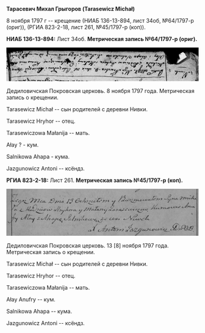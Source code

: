 **Тарасевич Михал Грыгоров (Tarasewicz Michał)**

8 ноября 1797 г -- крещение (НИАБ 136-13-894, лист 34об, №64/1797-р
(ориг)), (РГИА 823-2-18, лист 261, №45/1797-р (коп)).

**НИАБ 136-13-894:** Лист 34об. **Метрическая запись №64/1797-р
(ориг).**

![](./media/425cd0d14f4769067aeac92e97e59a340698bf56.png)

Дедиловичская Покровская церковь. 8 ноября 1797 года. Метрическая запись
о крещении.

Tarasewicz Michał -- сын родителей с деревни Нивки.

Tarasewicz Hryhor -- отец.

Tarasewiczowa Małanija -- мать.

Ałay ? - кум.

Salnikowa Ahapa - кума.

Jazgunowicz Antoni -- ксёндз.

**РГИА 823-2-18:** Лист 261. **Метрическая запись №45/1797-р (коп).**

![](./media/87d0c93ae2e0a26856cc566a1dcfef4dd494f563.png)

Дедиловичская Покровская церковь. 13 \[8\] ноября 1797 года. Метрическая
запись о крещении.

Tarasewicz Michał -- сын родителей с деревни Нивки.

Tarasewicz Hryhor -- отец.

Tarasewiczowa Małanija -- мать.

Ałay Anufry -- кум.

Salnikowa Ahapa -- кума.

Jazgunowicz Antoni -- ксёндз.
